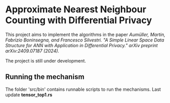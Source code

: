 # Approximate Nearest Neighbour Counting with Differential Privacy

This project aims to implement the algorithms in the paper *Aumüller, Martin, Fabrizio Boninsegna, and Francesco Silvestri. "A Simple Linear Space Data Structure for ANN with Application in Differential Privacy." arXiv preprint arXiv:2409.07187 (2024).*

The project is still under development.

## Running the mechanism
The folder 'src/bin' contains runnable scripts to run the mechanisms. Last update 
**tensor_top1.rs**